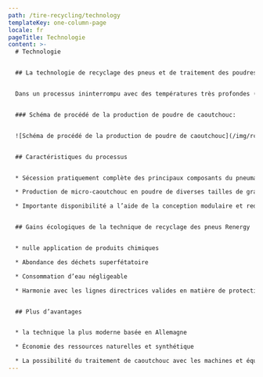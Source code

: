 ```yaml
---
path: /tire-recycling/technology
templateKey: one-column-page
locale: fr
pageTitle: Technologie
content: >-
  # Technologie


  ## La technologie de recyclage des pneus et de traitement des poudres de caoutchouc Renergy


  Dans un processus ininterrompu avec des températures très profondes (jusqu’à -195°c), le Renergy RC 400/05 traite les pneus en fin de vie en utilisant de l’azote liquide comme agent de refroidissement. Sans modification ni équipement additionnel. Des incalculables autres résidus de caoutchouc peuvent également être usés. De nombreuses exploitations techniques, le système exhaustivement automatique intégrée et la technique brevetée garantissant une efficience et une productivité optimales.


  ### Schéma de procédé de la production de poudre de caoutchouc:


  ![Schéma de procédé de la production de poudre de caoutchouc](/img/rc_technology_en.jpg "Schéma de procédé de la production de poudre de caoutchouc")


  ## Caractéristiques du processus


  * Sécession pratiquement complète des principaux composants du pneumatique (pureté > 99 %)

  * Production de micro-caoutchouc en poudre de diverses tailles de grains

  * Importante disponibilité a l’aide de la conception modulaire et redondante


  ## Gains écologiques de la technique de recyclage des pneus Renergy


  * nulle application de produits chimiques

  * Abondance des déchets superfétatoire

  * Consommation d’eau négligeable

  * Harmonie avec les lignes directrices valides en matière de protection contre les émissions


  ## Plus d’avantages


  * la technique la plus moderne basée en Allemagne

  * Économie des ressources naturelles et synthétique

  * La possibilité du traitement de caoutchouc avec les machines et équipements ordinaires
---
```

